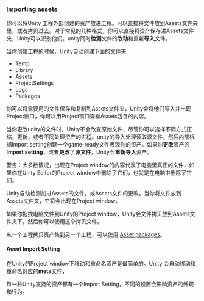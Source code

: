 ### Importing assets



























































你可以将Unity 工程外部创建的资产放进工程。可以直接将文件放到Assets文件夹里，或者拷贝过去。对于常见的几种格式，你可以直接将资产保存进Assets文件夹，Unity可以识别他们。unity同时**检测**文件的**改动**和重新**导入**文件。

当你创建工程的时候，Unity自动创建下面的文件夹

* Temp
* Library
* Assets
* ProjectSettings
* Logs
* Packages

你可以将需要用的文件保存和复制到Assets文件夹，Unity会将他们导入并出现Project窗口，你可以用Project窗口查看Assets包含的内容。

当你更改unity的文件时，Unity不会改变原始文件，尽管你可以选择不同方式压缩，更新，或者不同处理资产的进程。unity的导入处理读取源文件，然后内部根据Import setting创建一个game-ready文件表现你的资产。如果你**更改**资产的**Import setting**，或者**更改**了**源文件**，Unity会**重新导入**资产。



警告：大多数情况，出现在Project window的内容代表了电脑里真正的文件，如果你在Unity Editor的Project window中删除了它们，也就是在电脑中删除了它们。



Unity自动检测加进Assets的文件，或Assets文件的更改。当你将文件放到Assets文件夹，它将会出现在Project window。



如果你拖拽电脑文件到Unity的Project window，Unity会文件拷贝放到Assets文件夹下，然后你可以使用这个拷贝文件。

从一个工程拷贝资产集到另一个工程，可以使用 [Asset packages](https://docs.unity3d.com/Manual/AssetPackages.html)。

#### Asset Import Setting

在Unity的Project window下移动和重命名资产是最简单的。Unity 会自动移动和重命名对应的**meta**文件，

每一种Unity支持的资产都有一个Import Setting，不同的设置会影响资产的外观和行为。



















